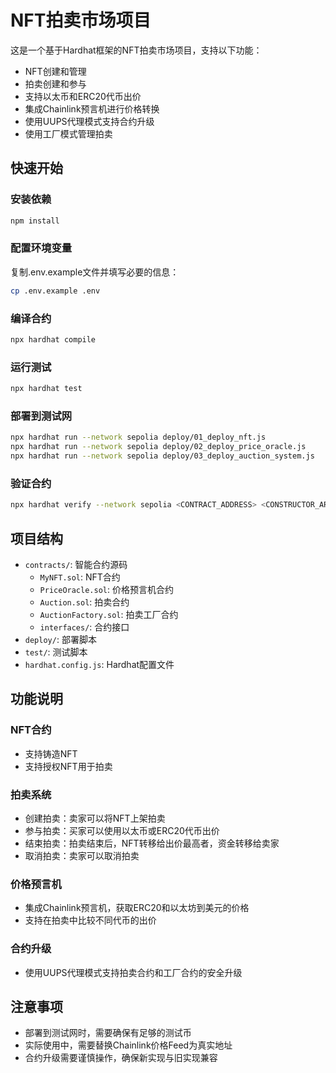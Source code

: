 # NFT拍卖市场项目

这是一个基于Hardhat框架的NFT拍卖市场项目，支持以下功能：
- NFT创建和管理
- 拍卖创建和参与
- 支持以太币和ERC20代币出价
- 集成Chainlink预言机进行价格转换
- 使用UUPS代理模式支持合约升级
- 使用工厂模式管理拍卖

## 快速开始

### 安装依赖

```bash
npm install
```

### 配置环境变量

复制.env.example文件并填写必要的信息：

```bash
cp .env.example .env
```

### 编译合约

```bash
npx hardhat compile
```

### 运行测试

```bash
npx hardhat test
```

### 部署到测试网

```bash
npx hardhat run --network sepolia deploy/01_deploy_nft.js
npx hardhat run --network sepolia deploy/02_deploy_price_oracle.js
npx hardhat run --network sepolia deploy/03_deploy_auction_system.js
```

### 验证合约

```bash
npx hardhat verify --network sepolia <CONTRACT_ADDRESS> <CONSTRUCTOR_ARGS>
```

## 项目结构

- `contracts/`: 智能合约源码
  - `MyNFT.sol`: NFT合约
  - `PriceOracle.sol`: 价格预言机合约
  - `Auction.sol`: 拍卖合约
  - `AuctionFactory.sol`: 拍卖工厂合约
  - `interfaces/`: 合约接口
- `deploy/`: 部署脚本
- `test/`: 测试脚本
- `hardhat.config.js`: Hardhat配置文件

## 功能说明

### NFT合约
- 支持铸造NFT
- 支持授权NFT用于拍卖

### 拍卖系统
- 创建拍卖：卖家可以将NFT上架拍卖
- 参与拍卖：买家可以使用以太币或ERC20代币出价
- 结束拍卖：拍卖结束后，NFT转移给出价最高者，资金转移给卖家
- 取消拍卖：卖家可以取消拍卖

### 价格预言机
- 集成Chainlink预言机，获取ERC20和以太坊到美元的价格
- 支持在拍卖中比较不同代币的出价

### 合约升级
- 使用UUPS代理模式支持拍卖合约和工厂合约的安全升级

## 注意事项

- 部署到测试网时，需要确保有足够的测试币
- 实际使用中，需要替换Chainlink价格Feed为真实地址
- 合约升级需要谨慎操作，确保新实现与旧实现兼容